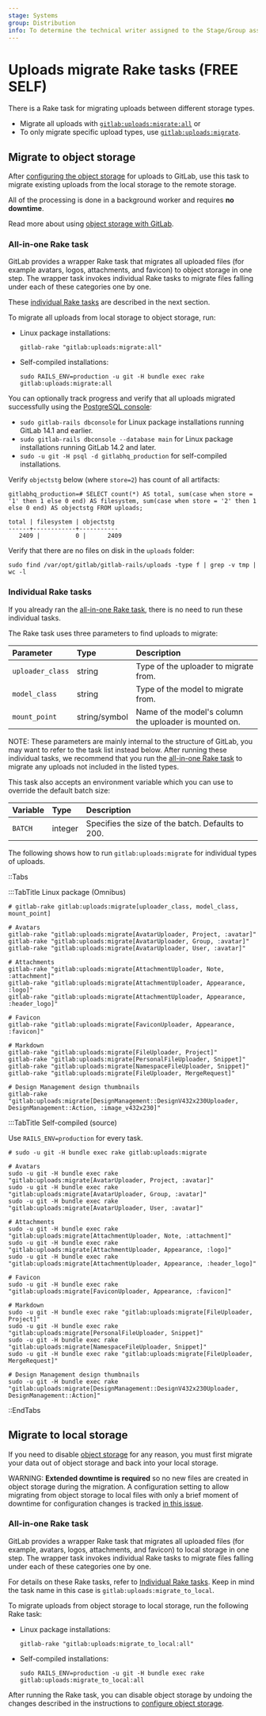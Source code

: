 ```yaml
---
stage: Systems
group: Distribution
info: To determine the technical writer assigned to the Stage/Group associated with this page, see https://about.gitlab.com/handbook/product/ux/technical-writing/#assignments
---
```


# Uploads migrate Rake tasks **(FREE SELF)**

There is a Rake task for migrating uploads between different storage types.

- Migrate all uploads with [`gitlab:uploads:migrate:all`](#all-in-one-rake-task) or
- To only migrate specific upload types, use [`gitlab:uploads:migrate`](#individual-rake-tasks).

## Migrate to object storage

After [configuring the object storage](../../uploads.md#using-object-storage) for uploads
to GitLab, use this task to migrate existing uploads from the local storage to the remote storage.

All of the processing is done in a background worker and requires **no downtime**.

Read more about using [object storage with GitLab](../../object_storage.md).

### All-in-one Rake task

GitLab provides a wrapper Rake task that migrates all uploaded files (for example avatars, logos,
attachments, and favicon) to object storage in one step. The wrapper task invokes individual Rake
tasks to migrate files falling under each of these categories one by one.

These [individual Rake tasks](#individual-rake-tasks) are described in the next section.

To migrate all uploads from local storage to object storage, run:

- Linux package installations:

  ```shell
  gitlab-rake "gitlab:uploads:migrate:all"
  ```

- Self-compiled installations:

  ```shell
  sudo RAILS_ENV=production -u git -H bundle exec rake gitlab:uploads:migrate:all
  ```

You can optionally track progress and verify that all uploads migrated successfully using the
[PostgreSQL console](https://docs.gitlab.com/omnibus/settings/database.html#connecting-to-the-bundled-postgresql-database):

- `sudo gitlab-rails dbconsole` for Linux package installations running GitLab 14.1 and earlier.
- `sudo gitlab-rails dbconsole --database main` for Linux package installations running GitLab 14.2 and later.
- `sudo -u git -H psql -d gitlabhq_production` for self-compiled installations.

Verify `objectstg` below (where `store=2`) has count of all artifacts:

```shell
gitlabhq_production=# SELECT count(*) AS total, sum(case when store = '1' then 1 else 0 end) AS filesystem, sum(case when store = '2' then 1 else 0 end) AS objectstg FROM uploads;

total | filesystem | objectstg
------+------------+-----------
   2409 |          0 |      2409
```

Verify that there are no files on disk in the `uploads` folder:

```shell
sudo find /var/opt/gitlab/gitlab-rails/uploads -type f | grep -v tmp | wc -l
```

### Individual Rake tasks

If you already ran the [all-in-one Rake task](#all-in-one-rake-task), there is no need to run these
individual tasks.

The Rake task uses three parameters to find uploads to migrate:

| Parameter        | Type          | Description                                            |
|:-----------------|:--------------|:-------------------------------------------------------|
| `uploader_class` | string        | Type of the uploader to migrate from.                  |
| `model_class`    | string        | Type of the model to migrate from.                     |
| `mount_point`    | string/symbol | Name of the model's column the uploader is mounted on. |

NOTE:
These parameters are mainly internal to the structure of GitLab, you may want to refer to the task list
instead below. After running these individual tasks, we recommend that you run the [all-in-one Rake task](#all-in-one-rake-task)
to migrate any uploads not included in the listed types.

This task also accepts an environment variable which you can use to override
the default batch size:

| Variable | Type    | Description                                       |
|:---------|:--------|:--------------------------------------------------|
| `BATCH`  | integer | Specifies the size of the batch. Defaults to 200. |

The following shows how to run `gitlab:uploads:migrate` for individual types of uploads.

::Tabs

:::TabTitle Linux package (Omnibus)

```shell
# gitlab-rake gitlab:uploads:migrate[uploader_class, model_class, mount_point]

# Avatars
gitlab-rake "gitlab:uploads:migrate[AvatarUploader, Project, :avatar]"
gitlab-rake "gitlab:uploads:migrate[AvatarUploader, Group, :avatar]"
gitlab-rake "gitlab:uploads:migrate[AvatarUploader, User, :avatar]"

# Attachments
gitlab-rake "gitlab:uploads:migrate[AttachmentUploader, Note, :attachment]"
gitlab-rake "gitlab:uploads:migrate[AttachmentUploader, Appearance, :logo]"
gitlab-rake "gitlab:uploads:migrate[AttachmentUploader, Appearance, :header_logo]"

# Favicon
gitlab-rake "gitlab:uploads:migrate[FaviconUploader, Appearance, :favicon]"

# Markdown
gitlab-rake "gitlab:uploads:migrate[FileUploader, Project]"
gitlab-rake "gitlab:uploads:migrate[PersonalFileUploader, Snippet]"
gitlab-rake "gitlab:uploads:migrate[NamespaceFileUploader, Snippet]"
gitlab-rake "gitlab:uploads:migrate[FileUploader, MergeRequest]"

# Design Management design thumbnails
gitlab-rake "gitlab:uploads:migrate[DesignManagement::DesignV432x230Uploader, DesignManagement::Action, :image_v432x230]"
```

:::TabTitle Self-compiled (source)

Use `RAILS_ENV=production` for every task.

```shell
# sudo -u git -H bundle exec rake gitlab:uploads:migrate

# Avatars
sudo -u git -H bundle exec rake "gitlab:uploads:migrate[AvatarUploader, Project, :avatar]"
sudo -u git -H bundle exec rake "gitlab:uploads:migrate[AvatarUploader, Group, :avatar]"
sudo -u git -H bundle exec rake "gitlab:uploads:migrate[AvatarUploader, User, :avatar]"

# Attachments
sudo -u git -H bundle exec rake "gitlab:uploads:migrate[AttachmentUploader, Note, :attachment]"
sudo -u git -H bundle exec rake "gitlab:uploads:migrate[AttachmentUploader, Appearance, :logo]"
sudo -u git -H bundle exec rake "gitlab:uploads:migrate[AttachmentUploader, Appearance, :header_logo]"

# Favicon
sudo -u git -H bundle exec rake "gitlab:uploads:migrate[FaviconUploader, Appearance, :favicon]"

# Markdown
sudo -u git -H bundle exec rake "gitlab:uploads:migrate[FileUploader, Project]"
sudo -u git -H bundle exec rake "gitlab:uploads:migrate[PersonalFileUploader, Snippet]"
sudo -u git -H bundle exec rake "gitlab:uploads:migrate[NamespaceFileUploader, Snippet]"
sudo -u git -H bundle exec rake "gitlab:uploads:migrate[FileUploader, MergeRequest]"

# Design Management design thumbnails
sudo -u git -H bundle exec rake "gitlab:uploads:migrate[DesignManagement::DesignV432x230Uploader, DesignManagement::Action]"
```

::EndTabs

## Migrate to local storage

If you need to disable [object storage](../../object_storage.md) for any reason, you must first
migrate your data out of object storage and back into your local storage.

WARNING:
**Extended downtime is required** so no new files are created in object storage during
the migration. A configuration setting to allow migrating
from object storage to local files with only a brief moment of downtime for configuration changes
is tracked [in this issue](https://gitlab.com/gitlab-org/gitlab/-/issues/30979).

### All-in-one Rake task

GitLab provides a wrapper Rake task that migrates all uploaded files (for example, avatars, logos,
attachments, and favicon) to local storage in one step. The wrapper task invokes individual Rake
tasks to migrate files falling under each of these categories one by one.

For details on these Rake tasks, refer to [Individual Rake tasks](#individual-rake-tasks).
Keep in mind the task name in this case is `gitlab:uploads:migrate_to_local`.

To migrate uploads from object storage to local storage, run the following Rake task:

- Linux package installations:

  ```shell
  gitlab-rake "gitlab:uploads:migrate_to_local:all"
  ```

- Self-compiled installations:

  ```shell
  sudo RAILS_ENV=production -u git -H bundle exec rake gitlab:uploads:migrate_to_local:all
  ```

After running the Rake task, you can disable object storage by undoing the changes described
in the instructions to [configure object storage](../../uploads.md#using-object-storage).
